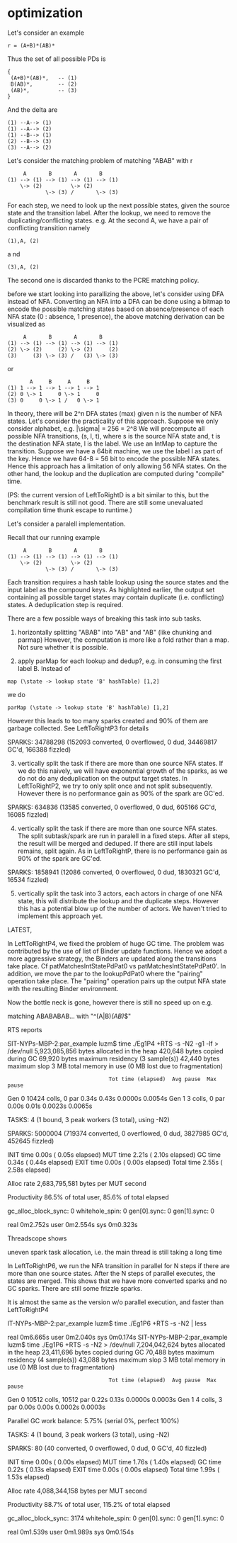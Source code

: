 optimization
===================


Let's consider an example 
```
r = (A+B)*(AB)*
```
Thus the set of all possible PDs is 
```
{
 (A+B)*(AB)*,   -- (1)
 B(AB)*,        -- (2)
 (AB)*,         -- (3)
}
```
And the delta are
```
(1) --A--> (1)
(1) --A--> (2)
(1) --B--> (1)
(2) --B--> (3)
(3) --A--> (2)
```

Let's consider the matching problem of matching "ABAB" with r


```
     A       B       A       B
(1) --> (1) --> (1) --> (1) --> (1)
    \-> (2)         \-> (2)
            \-> (3) /       \-> (3)

```
For each step, we need to look up the next possible states, given the source state and the transition label.
After the lookup, we need to remove the duplicating/conflicting states. e.g. 
At the second A, we have a pair of conflicting transition
namely 
```
(1),A, (2)
``` 
a   nd 
```
(3),A, (2)
```
The second one is discarded thanks to the PCRE matching policy.


before we start looking into parallizing the above, let's consider using DFA instead of NFA.
Converting an NFA into a DFA can be done using a bitmap to encode the possible matching states based on absence/presence of each NFA state (0 : absence, 1 presence), the above matching derivation can be visualized as 
```
     A       B       A       B
(1) --> (1) --> (1) --> (1) --> (1)
(2) \-> (2)     (2) \-> (2)     (2)
(3)     (3) \-> (3) /   (3) \-> (3)

```
or

```
       A     B     A     B
(1) 1 --> 1 --> 1 --> 1 --> 1
(2) 0 \-> 1     0 \-> 1     0
(3) 0     0 \-> 1 /   0 \-> 1

```
In theory, there will be 2^n DFA states (max) given n is the number of NFA states.
Let's consider the practicality of this approach. Suppose we only consider alphabet, e.g. |\sigma| = 256 = 2^8
We will precompute all possible NFA transitions, (s, l, t), where s is the source NFA state and, t is the destination 
NFA state, l is the label. We use an IntMap to capture the transition. Suppose we have a 64bit machine, we use the label l as part of the key. Hence we have 64-8 = 56 bit to encode the possible NFA states. Hence this approach has a limitation of only allowing 56 NFA states.  On the other hand, the lookup and the duplication are computed during "compile" time. 

(PS: the current version of LeftToRightD is a bit similar to this, but the benchmark result is still not good. There are still some unevaluated compilation time thunk escape to runtime.)



Let's consider a paralell implementation. 



Recall that our running example

```
     A       B       A       B
(1) --> (1) --> (1) --> (1) --> (1)
    \-> (2)         \-> (2)
            \-> (3) /       \-> (3)

```
Each transition requires a hash table lookup using the source states and the input label as the compound keys. As highlighted earlier, the output set containing all possible target states may contain duplicate (i.e. conflicting) states. A deduplication step is required. 


There are a few possible ways of breaking this task into sub tasks.

1. horizontally splitting "ABAB" into "AB" and "AB" (like chunking and parmap)
However, the computation is more like a fold rather than a map. Not sure whether it is possible.

2. apply parMap for each lookup and dedup?, e.g. in consuming the first label B. Instead of 
```
map (\state -> lookup state 'B' hashTable) [1,2]
```
we do 
```
parMap (\state -> lookup state 'B' hashTable) [1,2]
```
However this leads to too many sparks created and 90% of them are garbage collected. See LeftToRightP3 for details

SPARKS: 34788298 (152093 converted, 0 overflowed, 0 dud, 34469817 GC'd, 166388 fizzled)

3. vertically split the task if there are more than one source NFA states. If we do this naively, we will have exponential growth of the sparks, as we do not do any deduplication on the output target states. In LeftToRightP2, we try to only split once and not split subsequently. However there is no performance gain as 90% of the spark are GC'ed.

 SPARKS: 634836 (13585 converted, 0 overflowed, 0 dud, 605166 GC'd, 16085 fizzled)

4. vertically split the task if there are more than one source NFA states. The split subtask/spark are run in paralell in a fixed steps. After all steps, the result will be merged and deduped. If there are still input labels remains, split again. As in LeftToRightP, there is no performance gain as 90% of the spark are GC'ed.

  SPARKS: 1858941 (12086 converted, 0 overflowed, 0 dud, 1830321 GC'd, 16534 fizzled)

5. vertically split the task into 3 actors, each actors in charge of one NFA state, this will distribute the lookup and the duplicate steps. However this has a potential blow up of the number of actors. We haven't tried to implement this approach yet.



LATEST,

In LeftToRightP4, we fixed the problem of huge GC time. The problem
was contributed by the use of list of Binder update functions. Hence
we adopt a more aggressive strategy, the Binders are updated along the
transitions take place. Cf patMatchesIntStatePdPat0 vs
patMatchesIntStatePdPat0'. In addition, we move the par to the
lookupPdPat0 where the "pairing" operation take place. The "pairing"
operation pairs up the output NFA state with the resulting Binder environment.

Now the bottle neck is gone, however there is still no speed up on e.g.

matching ABABABAB... with "^(A|B)*(AB)*$"

RTS reports

SIT-NYPs-MBP-2:par_example luzm$ time ./Eg1P4 +RTS -s -N2 -g1 -lf > /dev/null
   5,923,085,856 bytes allocated in the heap
         420,648 bytes copied during GC
          69,920 bytes maximum residency (3 sample(s))
          42,440 bytes maximum slop
               3 MB total memory in use (0 MB lost due to fragmentation)

                                    Tot time (elapsed)  Avg pause  Max pause
  Gen  0     10424 colls,     0 par    0.34s    0.43s     0.0000s    0.0054s
  Gen  1         3 colls,     0 par    0.00s    0.01s     0.0023s    0.0065s

  TASKS: 4 (1 bound, 3 peak workers (3 total), using -N2)

  SPARKS: 5000004 (719374 converted, 0 overflowed, 0 dud, 3827985 GC'd, 452645 fizzled)

  INIT    time    0.00s  (  0.05s elapsed)
  MUT     time    2.21s  (  2.10s elapsed)
  GC      time    0.34s  (  0.44s elapsed)
  EXIT    time    0.00s  (  0.00s elapsed)
  Total   time    2.55s  (  2.58s elapsed)

  Alloc rate    2,683,795,581 bytes per MUT second

  Productivity  86.5% of total user, 85.6% of total elapsed

gc_alloc_block_sync: 0
whitehole_spin: 0
gen[0].sync: 0
gen[1].sync: 0

real	0m2.752s
user	0m2.554s
sys	0m0.323s


Threadscope shows

uneven spark task allocation, i.e. the main thread is still taking a
long time

In LeftToRightP6, we run the NFA transition in parallel for N steps if
there are more than one source states. After the N steps of parallel
executes, the states are merged. This shows that we have more
converted sparks and no GC sparks. There are still some frizzle
sparks.

It is almost the same as the version w/o parallel execution, and
faster than LeftToRightP4


IT-NYPs-MBP-2:par_example luzm$ time ./Eg1P6 +RTS -s -N2   | less

real	0m6.665s
user	0m2.040s
sys	0m0.174s
SIT-NYPs-MBP-2:par_example luzm$ time ./Eg1P6 +RTS -s -N2  > /dev/null
   7,204,042,624 bytes allocated in the heap
      23,411,696 bytes copied during GC
          70,488 bytes maximum residency (4 sample(s))
          43,088 bytes maximum slop
               3 MB total memory in use (0 MB lost due to fragmentation)

                                    Tot time (elapsed)  Avg pause  Max pause
  Gen  0     10512 colls, 10512 par    0.22s    0.13s     0.0000s    0.0003s
  Gen  1         4 colls,     3 par    0.00s    0.00s     0.0002s    0.0003s

  Parallel GC work balance: 5.75% (serial 0%, perfect 100%)

  TASKS: 4 (1 bound, 3 peak workers (3 total), using -N2)

  SPARKS: 80 (40 converted, 0 overflowed, 0 dud, 0 GC'd, 40 fizzled)

  INIT    time    0.00s  (  0.00s elapsed)
  MUT     time    1.76s  (  1.40s elapsed)
  GC      time    0.22s  (  0.13s elapsed)
  EXIT    time    0.00s  (  0.00s elapsed)
  Total   time    1.99s  (  1.53s elapsed)

  Alloc rate    4,088,344,158 bytes per MUT second

  Productivity  88.7% of total user, 115.2% of total elapsed

gc_alloc_block_sync: 3174
whitehole_spin: 0
gen[0].sync: 0
gen[1].sync: 0

real	0m1.539s
user	0m1.989s
sys	0m0.154s
